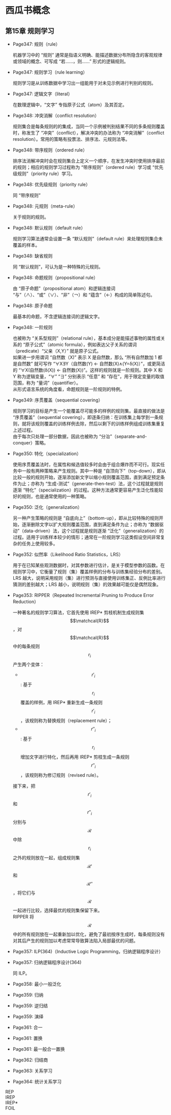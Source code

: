 # 西瓜书概念


## 第15章 规则学习


- Page347: 规则（rule）
  
  机器学习中的 “规则” 通常是指语义明确、能描述数据分布所隐含的客观规律或领域的概念、可写成 “若……，则……” 形式的逻辑规则。
  
- Page347: 规则学习（rule learning）
  
  规则学习是从训练数据中学习出一组能用于对未见示例进行判别的规则。
  
- Page347: 逻辑文字（literal）
  
  在数理逻辑中，“文字” 专指原子公式（atom）及其否定。
  
- Page348: 冲突消解（conflict resolution）
  
  规则集合是每条规则的的集成，当同一个示例被判别结果不同的多条规则覆盖时，称发生了 “冲突”（conflict），解决冲突的办法称为 “冲突消解”（conflict resolution）。常用的策略有投票法、排序法、元规则法等。
  
- Page348: 带序规则（ordered rule）
  
  排序法消解冲突时会在规则集合上定义一个顺序，在发生冲突时使用排序最前的规则；相应的规则学习过程称为 “带序规则”（ordered rule）学习或 “优先级规则”（priority rule）学习。

- Page348: 优先级规则（priority rule）
  
  同 “带序规则”  

- Page348: 元规则（meta-rule）
  
  关于规则的规则。

- Page348: 默认规则（default rule）
  
  规则学习算法通常会设置一条 “默认规则”（default rule）来处理规则集合未覆盖的样本。

- Page348: 缺省规则
  
  同 “默认规则”，可认为是一种特殊的元规则。
      
- Page348: 命题规则（propositional rule）
  
  由 “原子命题”（propositional atom）和逻辑连接词 “与”（∧）、“或”（∨）、“非”（￢）和 “蕴含”（←）构成的简单陈述句。

- Page348: 原子命题
  
  最基本的命题，不含逻辑连接词的逻辑文字。
    
- Page348: 一阶规则
  
  也被称为 “关系型规则”（relational rule），基本成分是能描述事物的属性或关系的 “原子公式”（atomic formula），例如表达父子关系的谓词（predicate）“父亲（X,Y）” 就是原子公式。  
  如果进一步用谓词 “自然数（X)” 表示 X 是自然数，那么 “所有自然数加 1 都是自然数” 就可写作 “∀X∃Y（自然数(Y) ← 自然数(X)∧(Y=δ(X)）”，或更简洁的 “∀X(自然数(δ(X)) ← 自然数(X))”。这样的规则就是一阶规则。其中 X 和 Y 称为逻辑变量，“∀” “∃” 分别表示 “任意” 和 “存在”，用于限定变量的取值范围，称为 “量词”（quantifier）。  
  从形式语言系统的角度看，命题规则是一阶规则的特例。
  
- Page349: 序贯覆盖（sequential covering）
  
  规则学习的目标是产生一个能覆盖尽可能多的样例的规则集。最直接的做法是 “序贯覆盖”（sequential covering），即逐条归纳：在训练集上每学到一条规则，就将该规则覆盖的训练样例去除，然后以剩下的训练样例组成训练集重复上述过程。  
  由于每次只处理一部分数据，因此也被称为 “分治”（separate-and-conquer）策略。
  
- Page350: 特化（specialization）
  
  使用序贯覆盖法时，在属性和候选值较多时会由于组合爆炸而不可行。现实任务中一般有两种策略来产生规则。其中一种是 “自顶向下”（top-down），即从比较一般的规则开始，逐渐添加新文字以缩小规则覆盖范围，直到满足预定条件为止；亦称为 “生成-测试”（generate-then-test）法，这个过程就是规则逐渐 “特化”（specialization）的过程。这种方法通常更容易产生泛化性能较好的规则，也是通常使用的一种策略。

- Page350: 泛化（generalization）
  
  另一种产生策略的规则是 “自底向上”（bottom-up），即从比较特殊的规则开始，逐渐删除文字以扩大规则覆盖范围，直到满足条件为止；亦称为 “数据驱动”（data-driven）法，这个过程就是规则逐渐 “泛化”（generalization）的过程。适用于训练样本较少的情形；通常在一阶规则学习这类假设空间非常复杂的任务上使用较多。
  
- Page352: 似然率（Likelihood Ratio Statistics，LRS）
  
  用于在已知某些观测数据时，对其参数进行估计，是关于模型参数的函数。在规则学习中，它衡量了规则（集）覆盖样例的分布与训练集经验分布的差别。LRS 越大，说明采用规则（集）进行预测与直接使用训练集正、反例比率进行猜测的差别越大；LRS 越小，说明规则（集）的效果越可能仅是偶然现象。

- Page353: RIPPER（Repeated Incremental Pruning to Produce Error Reduction）
  
  一种著名的规则学习算法，它首先使用 IREP* 剪枝机制生成规则集 $$\matchcal{R}$$，对 $$\matchcal{R}$$ 中的每条规则 $$r_i$$ 产生两个变体：  
  - $$r'_i$$: 基于 $$r_i$$ 覆盖的样例，用 IREP* 重新生成一条规则 $$r'_i$$，该规则称为替换规则（replacement rule）；
  - $$r''_i$$: 基于 $$r_i$$ 增加文字进行特化，然后再用 IREP* 剪枝生成一条规则 $$r''_i$$，该规则称为修订规则（revised rule）。  
  
  接下来，把 $$r'_i$$ 和 $$r''_i$$ 分别与 $$\mathcal{R}$$ 中除 $$r_i$$ 之外的规则放在一起，组成规则集 $$\mathcal{R'}$$ 和 $$\mathcal{R''}$$，将它们与 $$\mathcal{R}$$ 一起进行比较，选择最优的规则集保留下来。  
  RIPPER 将 $$\mathcal{R}$$ 中的所有规则放在一起重新加以优化，避免了最初按序生成时，每条规则没有对其后产生的规则加以考虑常常导致算法陷入局部最优的问题。
  
- Page357: ILP(364)（Inductive Logic Programming，归纳逻辑程序设计）
  
  
  
- Page357: 归纳逻辑程序设计(364)
  
  同 ILP。
  
- Page358: 最小一般泛化
- Page359: 归纳
- Page359: 逆归结
- Page359: 演绎
- Page361: 合一
- Page361: 置换
- Page361: 最一般合一置换
- Page362: 归结商
- Page363: 关系学习
- Page364: 统计关系学习



REP  
IREP  
IREP*  
FOIL  
